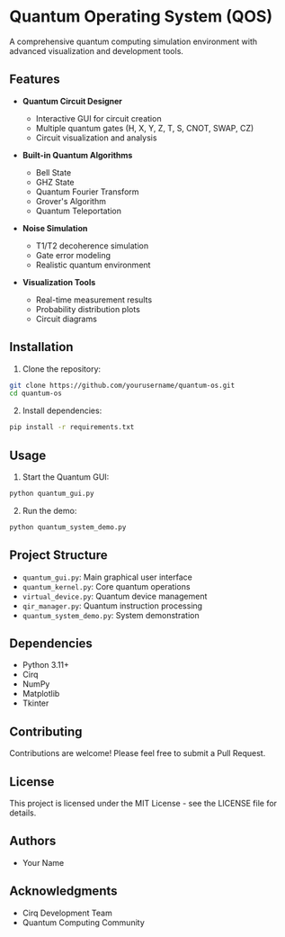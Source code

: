 # Quantum Operating System (QOS)

A comprehensive quantum computing simulation environment with advanced visualization and development tools.

## Features

- **Quantum Circuit Designer**
  - Interactive GUI for circuit creation
  - Multiple quantum gates (H, X, Y, Z, T, S, CNOT, SWAP, CZ)
  - Circuit visualization and analysis

- **Built-in Quantum Algorithms**
  - Bell State
  - GHZ State
  - Quantum Fourier Transform
  - Grover's Algorithm
  - Quantum Teleportation

- **Noise Simulation**
  - T1/T2 decoherence simulation
  - Gate error modeling
  - Realistic quantum environment

- **Visualization Tools**
  - Real-time measurement results
  - Probability distribution plots
  - Circuit diagrams

## Installation

1. Clone the repository:
```bash
git clone https://github.com/yourusername/quantum-os.git
cd quantum-os
```

2. Install dependencies:
```bash
pip install -r requirements.txt
```

## Usage

1. Start the Quantum GUI:
```bash
python quantum_gui.py
```

2. Run the demo:
```bash
python quantum_system_demo.py
```

## Project Structure

- `quantum_gui.py`: Main graphical user interface
- `quantum_kernel.py`: Core quantum operations
- `virtual_device.py`: Quantum device management
- `qir_manager.py`: Quantum instruction processing
- `quantum_system_demo.py`: System demonstration

## Dependencies

- Python 3.11+
- Cirq
- NumPy
- Matplotlib
- Tkinter

## Contributing

Contributions are welcome! Please feel free to submit a Pull Request.

## License

This project is licensed under the MIT License - see the LICENSE file for details.

## Authors

- Your Name

## Acknowledgments

- Cirq Development Team
- Quantum Computing Community
